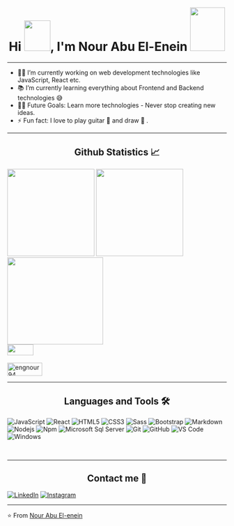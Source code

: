 

<h1 align="center">Hi <img src="https://i.pinimg.com/originals/28/02/00/28020003d4a493c78d8202ba6c35f179.gif" width="60px" height="70px">, I'm Nour Abu El-Enein
<img src = "https://media1.giphy.com/media/ibYBj2nAb9bvJIbuzj/giphy.gif" width ="80px" height="100px"> </h1>

---
- 👨‍💻 I’m currently working on web development technologies like JavaScript, React etc.
- 📚 I’m currently learning everything about Frontend and Backend technologies 😅
- 💪🏼 Future Goals: Learn more technologies - Never stop creating new ideas.
- ⚡ Fun fact: I love to play guitar 🎸 and draw 🎨 .
---
 <h2 align="center"> Github Statistics 📈 </h2>
<p >
<img src="https://github-readme-stats-sigma-five.vercel.app/api?username=engnour94&show_icons=true&include_all_commits=true&count_private=true&theme=react&line_height=40"height = "200">
<img src='https://github-readme-stats.vercel.app/api/top-langs/?username=engnour94&theme=react&line_height=40&hide=css' height = "200" />
<img src='https://res.cloudinary.com/practicaldev/image/fetch/s--2bZIjPGC--/c_limit%2Cf_auto%2Cfl_progressive%2Cq_66%2Cw_880/https://dev-to-uploads.s3.amazonaws.com/i/d4tvukbt5mra37cvwklk.gif' height = "200" width="220px/>
</p>


<br>


<p align="center">

<br>

<img  align="center" height = "25" width="60" src="https://img.shields.io/badge/dynamic/json??style=social&logo=appveyor&color=brightgreen&label=followers&query=followers&url=https%3A%2F%2Fapi.github.com%2Fusers%2Fengnour94" />

<br>
<br>
<img  align="center" height = "30" width="80" src="http://estruyf-github.azurewebsites.net/api/VisitorHit?user=engnour94&repo=engnour94&countColorcountColor&countColor=%237B1E7B" alt="engnour94"  />

</p>
  
---
 
 <h2 align="center"> Languages and Tools 🛠  </h2>

<p align="center">

![JavaScript](https://img.shields.io/badge/-JavaScript-%23F7DF1C?style=flat-square&logo=javascript&logoColor=000000&labelColor=%23F7DF1C&color=%23FFCE5A) ![React](https://img.shields.io/badge/-React-61DAFB?style=flat-square&logo=react&logoColor=ffffff) ![HTML5](https://img.shields.io/badge/-HTML5-%23E44D27?style=flat-square&logo=html5&logoColor=ffffff) ![CSS3](https://img.shields.io/badge/-CSS3-%231572B6?style=flat-square&logo=css3) ![Sass](https://img.shields.io/badge/-Sass-%23CC6699?style=flat-square&logo=sass&logoColor=ffffff) ![Bootstrap](https://img.shields.io/badge/-Bootstrap-563D7C?style=flat-square&logo=Bootstrap) ![Markdown](https://img.shields.io/badge/-Markdown-000000?style=flat-square&logo=markdown) ![Nodejs](https://img.shields.io/badge/-Nodejs-339933?style=flat-square&logo=Node.js&logoColor=ffffff) ![Npm](https://img.shields.io/badge/-npm-CB3837?style=flat-square&logo=npm) ![Microsoft Sql Server](https://img.shields.io/badge/-Sql%20Server-CC2927?style=flat-square&logo=microsoft-sql-server&logoColor=ffffff) ![Git](https://img.shields.io/badge/-Git-%23F05032?style=flat-square&logo=git&logoColor=%23ffffff) ![GitHub](https://img.shields.io/badge/-GitHub-181717?style=flat-square&logo=github) ![VS Code](http://img.shields.io/badge/-VS%20Code-007ACC?style=flat-square&logo=visual-studio-code&logoColor=ffffff) ![Windows](http://img.shields.io/badge/-Windows-0078D6?style=flat-square&logo=windows&logoColor=ffffff)

</p>

<br/>

---
 <h2 align="center"> Contact me 📩  </h2>

<a  href="https://www.linkedin.com/in/nour-abuelenein/" target="_blank"><img src="https://img.shields.io/badge/LinkedIn-%230077B5.svg?&style=flat-square&logo=linkedin&logoColor=white" alt="LinkedIn"></a>
<a href="https://www.instagram.com/nourlight.art/" target="_blank"><img src="https://img.shields.io/badge/Instagram-%23E4405F.svg?&style=flat-square&logo=instagram&logoColor=white" alt="Instagram"></a>



</div>

---
⭐️ From [Nour Abu El-enein](https://github.com/engnour94)